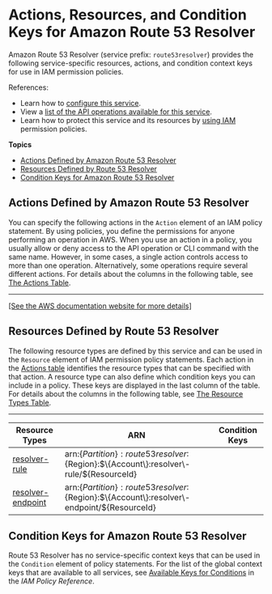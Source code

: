 # Actions, Resources, and Condition Keys for Amazon Route 53 Resolver<a name="list_amazonroute53resolver"></a>

Amazon Route 53 Resolver \(service prefix: `route53resolver`\) provides the following service\-specific resources, actions, and condition context keys for use in IAM permission policies\.

References:
+ Learn how to [configure this service](https://docs.aws.amazon.com/Route53/latest/DeveloperGuide/)\.
+ View a [list of the API operations available for this service](https://docs.aws.amazon.com/Route53/latest/APIReference/)\.
+ Learn how to protect this service and its resources by [using IAM](https://docs.aws.amazon.com/Route53/latest/DeveloperGuide/auth-and-access-control.html) permission policies\.

**Topics**
+ [Actions Defined by Amazon Route 53 Resolver](#amazonroute53resolver-actions-as-permissions)
+ [Resources Defined by Route 53 Resolver](#amazonroute53resolver-resources-for-iam-policies)
+ [Condition Keys for Amazon Route 53 Resolver](#amazonroute53resolver-policy-keys)

## Actions Defined by Amazon Route 53 Resolver<a name="amazonroute53resolver-actions-as-permissions"></a>

You can specify the following actions in the `Action` element of an IAM policy statement\. By using policies, you define the permissions for anyone performing an operation in AWS\. When you use an action in a policy, you usually allow or deny access to the API operation or CLI command with the same name\. However, in some cases, a single action controls access to more than one operation\. Alternatively, some operations require several different actions\. For details about the columns in the following table, see [The Actions Table](reference_policies_actions-resources-contextkeys.md#actions_table)\.


****  
[\[See the AWS documentation website for more details\]](http://docs.aws.amazon.com/IAM/latest/UserGuide/list_amazonroute53resolver.html)

## Resources Defined by Route 53 Resolver<a name="amazonroute53resolver-resources-for-iam-policies"></a>

The following resource types are defined by this service and can be used in the `Resource` element of IAM permission policy statements\. Each action in the [Actions table](#amazonroute53resolver-actions-as-permissions) identifies the resource types that can be specified with that action\. A resource type can also define which condition keys you can include in a policy\. These keys are displayed in the last column of the table\. For details about the columns in the following table, see [The Resource Types Table](reference_policies_actions-resources-contextkeys.md#resources_table)\.


****  

| Resource Types | ARN | Condition Keys | 
| --- | --- | --- | 
|   [ resolver\-rule ](https://docs.aws.amazon.com/Route53/latest/DeveloperGuide/access-control-overview.html#access-control-resources)  |  arn:$\{Partition\}:route53resolver:$\{Region\}:$\{Account\}:resolver\-rule/$\{ResourceId\}  |  | 
|   [ resolver\-endpoint ](https://docs.aws.amazon.com/Route53/latest/DeveloperGuide/access-control-overview.html#access-control-resources)  |  arn:$\{Partition\}:route53resolver:$\{Region\}:$\{Account\}:resolver\-endpoint/$\{ResourceId\}  |  | 

## Condition Keys for Amazon Route 53 Resolver<a name="amazonroute53resolver-policy-keys"></a>

Route 53 Resolver has no service\-specific context keys that can be used in the `Condition` element of policy statements\. For the list of the global context keys that are available to all services, see [Available Keys for Conditions](reference_policies_condition-keys.html#AvailableKeys) in the *IAM Policy Reference*\.